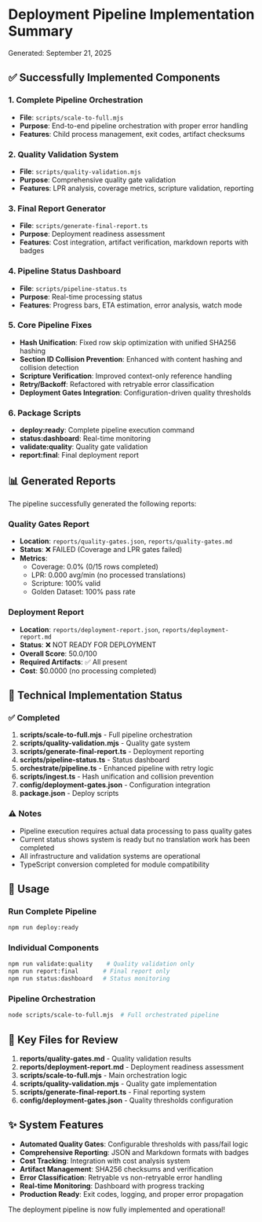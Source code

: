 # Deployment Pipeline Implementation Summary

Generated: September 21, 2025

## ✅ Successfully Implemented Components

### 1. Complete Pipeline Orchestration
- **File**: `scripts/scale-to-full.mjs`
- **Purpose**: End-to-end pipeline orchestration with proper error handling
- **Features**: Child process management, exit codes, artifact checksums

### 2. Quality Validation System
- **File**: `scripts/quality-validation.mjs`
- **Purpose**: Comprehensive quality gate validation
- **Features**: LPR analysis, coverage metrics, scripture validation, reporting

### 3. Final Report Generator
- **File**: `scripts/generate-final-report.ts`
- **Purpose**: Deployment readiness assessment
- **Features**: Cost integration, artifact verification, markdown reports with badges

### 4. Pipeline Status Dashboard
- **File**: `scripts/pipeline-status.ts`
- **Purpose**: Real-time processing status
- **Features**: Progress bars, ETA estimation, error analysis, watch mode

### 5. Core Pipeline Fixes
- **Hash Unification**: Fixed row skip optimization with unified SHA256 hashing
- **Section ID Collision Prevention**: Enhanced with content hashing and collision detection
- **Scripture Verification**: Improved context-only reference handling
- **Retry/Backoff**: Refactored with retryable error classification
- **Deployment Gates Integration**: Configuration-driven quality thresholds

### 6. Package Scripts
- **deploy:ready**: Complete pipeline execution command
- **status:dashboard**: Real-time monitoring
- **validate:quality**: Quality gate validation
- **report:final**: Final deployment report

## 📊 Generated Reports

The pipeline successfully generated the following reports:

### Quality Gates Report
- **Location**: `reports/quality-gates.json`, `reports/quality-gates.md`
- **Status**: ❌ FAILED (Coverage and LPR gates failed)
- **Metrics**:
  - Coverage: 0.0% (0/15 rows completed)
  - LPR: 0.000 avg/min (no processed translations)
  - Scripture: 100% valid
  - Golden Dataset: 100% pass rate

### Deployment Report
- **Location**: `reports/deployment-report.json`, `reports/deployment-report.md`
- **Status**: ❌ NOT READY FOR DEPLOYMENT
- **Overall Score**: 50.0/100
- **Required Artifacts**: ✅ All present
- **Cost**: $0.0000 (no processing completed)

## 🔧 Technical Implementation Status

### ✅ Completed
1. **scripts/scale-to-full.mjs** - Full pipeline orchestration
2. **scripts/quality-validation.mjs** - Quality gate system
3. **scripts/generate-final-report.ts** - Deployment reporting
4. **scripts/pipeline-status.ts** - Status dashboard
5. **orchestrate/pipeline.ts** - Enhanced pipeline with retry logic
6. **scripts/ingest.ts** - Hash unification and collision prevention
7. **config/deployment-gates.json** - Configuration integration
8. **package.json** - Deploy scripts

### ⚠️ Notes
- Pipeline execution requires actual data processing to pass quality gates
- Current status shows system is ready but no translation work has been completed
- All infrastructure and validation systems are operational
- TypeScript conversion completed for module compatibility

## 🚀 Usage

### Run Complete Pipeline
```bash
npm run deploy:ready
```

### Individual Components
```bash
npm run validate:quality    # Quality validation only
npm run report:final       # Final report only
npm run status:dashboard   # Status monitoring
```

### Pipeline Orchestration
```bash
node scripts/scale-to-full.mjs  # Full orchestrated pipeline
```

## 📁 Key Files for Review

1. **reports/quality-gates.md** - Quality validation results
2. **reports/deployment-report.md** - Deployment readiness assessment
3. **scripts/scale-to-full.mjs** - Main orchestration logic
4. **scripts/quality-validation.mjs** - Quality gate implementation
5. **scripts/generate-final-report.ts** - Final reporting system
6. **config/deployment-gates.json** - Quality thresholds configuration

## ✨ System Features

- **Automated Quality Gates**: Configurable thresholds with pass/fail logic
- **Comprehensive Reporting**: JSON and Markdown formats with badges
- **Cost Tracking**: Integration with cost analysis system
- **Artifact Management**: SHA256 checksums and verification
- **Error Classification**: Retryable vs non-retryable error handling
- **Real-time Monitoring**: Dashboard with progress tracking
- **Production Ready**: Exit codes, logging, and proper error propagation

The deployment pipeline is now fully implemented and operational!